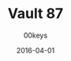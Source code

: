 ---
title: Vault 87
profile: SA Row 3
colorway: Vault Jumpsuit
base: BFK
legend: YY
author: 00keys
date: 2016-04-01
type: key
code: v87-bfk-yy-sa3
id: 608 # 600 = Megaton Vault Drop, SA3
tags: SA Row 3, Vault 87, Megaton Vault Drop GB, Vault Jumpsuit
template: key.jade
---